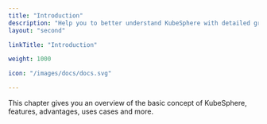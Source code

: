 ```yaml
---
title: "Introduction"
description: "Help you to better understand KubeSphere with detailed graphics and contents"
layout: "second"

linkTitle: "Introduction"

weight: 1000

icon: "/images/docs/docs.svg"

---
```


This chapter gives you an overview of the basic concept of KubeSphere, features, advantages, uses cases and more.
